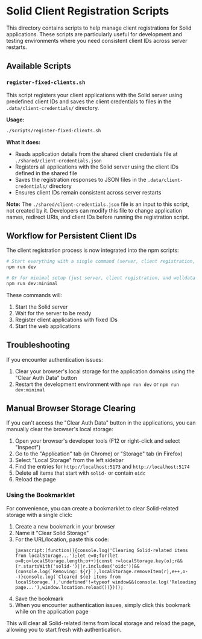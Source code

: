 # Solid Client Registration Scripts

This directory contains scripts to help manage client registrations for Solid applications. These scripts are particularly useful for development and testing environments where you need consistent client IDs across server restarts.

## Available Scripts

### `register-fixed-clients.sh`

This script registers your client applications with the Solid server using predefined client IDs and saves the client credentials to files in the `.data/client-credentials/` directory.

**Usage:**
```bash
./scripts/register-fixed-clients.sh
```

**What it does:**
- Reads application details from the shared client credentials file at `./shared/client-credentials.json`
- Registers all applications with the Solid server using the client IDs defined in the shared file
- Saves the registration responses to JSON files in the `.data/client-credentials/` directory
- Ensures client IDs remain consistent across server restarts

**Note:** The `./shared/client-credentials.json` file is an input to this script, not created by it. Developers can modify this file to change application names, redirect URIs, and client IDs before running the registration script.

## Workflow for Persistent Client IDs

The client registration process is now integrated into the npm scripts:

```bash
# Start everything with a single command (server, client registration, and apps)
npm run dev

# Or for minimal setup (just server, client registration, and welldata app)
npm run dev:minimal
```

These commands will:
1. Start the Solid server
2. Wait for the server to be ready
3. Register client applications with fixed IDs
4. Start the web applications

## Troubleshooting

If you encounter authentication issues:

1. Clear your browser's local storage for the application domains using the "Clear Auth Data" button
2. Restart the development environment with `npm run dev` or `npm run dev:minimal`

## Manual Browser Storage Clearing

If you can't access the "Clear Auth Data" button in the applications, you can manually clear the browser's local storage:

1. Open your browser's developer tools (F12 or right-click and select "Inspect")
2. Go to the "Application" tab (in Chrome) or "Storage" tab (in Firefox)
3. Select "Local Storage" from the left sidebar
4. Find the entries for `http://localhost:5173` and `http://localhost:5174`
5. Delete all items that start with `solid-` or contain `oidc`
6. Reload the page

### Using the Bookmarklet

For convenience, you can create a bookmarklet to clear Solid-related storage with a single click:

1. Create a new bookmark in your browser
2. Name it "Clear Solid Storage"
3. For the URL/location, paste this code:
   ```
   javascript:(function(){console.log('Clearing Solid-related items from localStorage...');let e=0;for(let o=0;o<localStorage.length;o++){const r=localStorage.key(o);r&&(r.startsWith('solid-')||r.includes('oidc'))&&(console.log(`Removing: ${r}`),localStorage.removeItem(r),e++,o--)}console.log(`Cleared ${e} items from localStorage.`),'undefined'!=typeof window&&(console.log('Reloading page...'),window.location.reload())})();
   ```
4. Save the bookmark
5. When you encounter authentication issues, simply click this bookmark while on the application page

This will clear all Solid-related items from local storage and reload the page, allowing you to start fresh with authentication. 